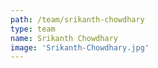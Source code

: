 ```yaml
---
path: /team/srikanth-chowdhary
type: team
name: Srikanth Chowdhary
image: 'Srikanth-Chowdhary.jpg'
---
```

